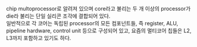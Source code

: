 chip multoprocessor로 알려져 있으며 core라고 불리는 두 개 이상의 processor가 die라 불리는 단일 실리콘 조각에 결합되어 있다.   
일반적으로 각 코어는 독립된 processor의 모든 컴포넌트들, 즉 register, ALU, pipeline hardware, control unit 등으로 구성되어 있고, 요즘의 멀티코어 칩들은 L2, L3까지 포함하고 있기도 하다.    
